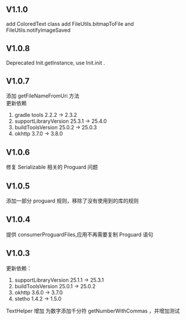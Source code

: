 ## V1.1.0
add ColoredText class
add FileUtils.bitmapToFile and FileUtils.notifyImageSaved

## V1.0.8
Deprecated Init.getInstance, use Init.init .

## V1.0.7
添加 getFileNameFromUri 方法  
更新依赖  
1. gradle tools 2.2.2 -> 2.3.2
1. supportLibraryVersion 25.3.1 -> 25.4.0
1. buildToolsVersion 25.0.2 -> 25.0.3
1. okhttp 3.7.0 -> 3.8.0

## V1.0.6
修复 Serializable 相关的 Proguard 问题

## V1.0.5
添加一部分 proguard 规则，移除了没有使用到的库的规则

## V1.0.4
提供 consumerProguardFiles,应用不再需要复制 Proguard 语句

## V1.0.3
更新依赖： 

1. supportLibraryVersion 25.1.1 -> 25.3.1
1. buildToolsVersion 25.0.1 -> 25.0.2
1. okhttp 3.6.0 -> 3.7.0
1. stetho 1.4.2 -> 1.5.0

TextHelper 增加 为数字添加千分符 getNumberWithCommas ，并增加测试